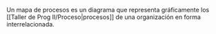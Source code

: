 Un mapa de procesos es un diagrama que representa gráficamente los [[Taller de Prog II/Proceso|procesos]] de una organización en forma interrelacionada.